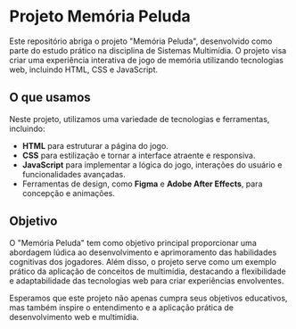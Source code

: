 # Projeto Memória Peluda

Este repositório abriga o projeto "Memória Peluda", desenvolvido como parte do estudo prático na disciplina de Sistemas Multimídia. O projeto visa criar uma experiência interativa de jogo de memória utilizando tecnologias web, incluindo HTML, CSS e JavaScript.

## O que usamos

Neste projeto, utilizamos uma variedade de tecnologias e ferramentas, incluindo:

- **HTML** para estruturar a página do jogo.
- **CSS** para estilização e tornar a interface atraente e responsiva.
- **JavaScript** para implementar a lógica do jogo, interações do usuário e funcionalidades avançadas.
- Ferramentas de design, como **Figma** e **Adobe After Effects**, para concepção e animações.

## Objetivo

O "Memória Peluda" tem como objetivo principal proporcionar uma abordagem lúdica ao desenvolvimento e aprimoramento das habilidades cognitivas dos jogadores. Além disso, o projeto serve como um exemplo prático da aplicação de conceitos de multimídia, destacando a flexibilidade e adaptabilidade das tecnologias web para criar experiências envolventes.

Esperamos que este projeto não apenas cumpra seus objetivos educativos, mas também inspire o entendimento e a aplicação prática de desenvolvimento web e multimídia.







